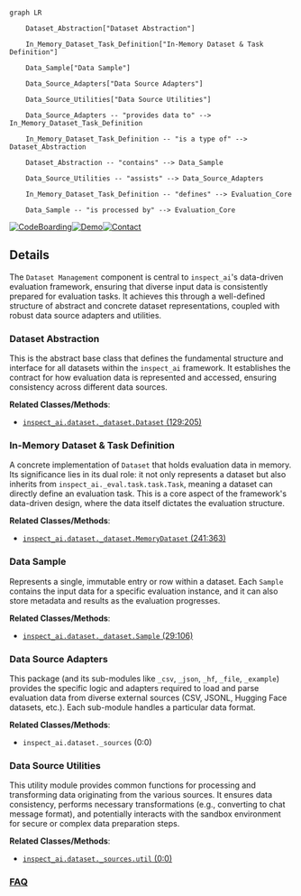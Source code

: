 ```mermaid

graph LR

    Dataset_Abstraction["Dataset Abstraction"]

    In_Memory_Dataset_Task_Definition["In-Memory Dataset & Task Definition"]

    Data_Sample["Data Sample"]

    Data_Source_Adapters["Data Source Adapters"]

    Data_Source_Utilities["Data Source Utilities"]

    Data_Source_Adapters -- "provides data to" --> In_Memory_Dataset_Task_Definition

    In_Memory_Dataset_Task_Definition -- "is a type of" --> Dataset_Abstraction

    Dataset_Abstraction -- "contains" --> Data_Sample

    Data_Source_Utilities -- "assists" --> Data_Source_Adapters

    In_Memory_Dataset_Task_Definition -- "defines" --> Evaluation_Core

    Data_Sample -- "is processed by" --> Evaluation_Core

```



[![CodeBoarding](https://img.shields.io/badge/Generated%20by-CodeBoarding-9cf?style=flat-square)](https://github.com/CodeBoarding/GeneratedOnBoardings)[![Demo](https://img.shields.io/badge/Try%20our-Demo-blue?style=flat-square)](https://www.codeboarding.org/demo)[![Contact](https://img.shields.io/badge/Contact%20us%20-%20contact@codeboarding.org-lightgrey?style=flat-square)](mailto:contact@codeboarding.org)



## Details



The `Dataset Management` component is central to `inspect_ai`'s data-driven evaluation framework, ensuring that diverse input data is consistently prepared for evaluation tasks. It achieves this through a well-defined structure of abstract and concrete dataset representations, coupled with robust data source adapters and utilities.



### Dataset Abstraction

This is the abstract base class that defines the fundamental structure and interface for all datasets within the `inspect_ai` framework. It establishes the contract for how evaluation data is represented and accessed, ensuring consistency across different data sources.





**Related Classes/Methods**:



- <a href="https://github.com/UKGovernmentBEIS/inspect_ai/src/inspect_ai/dataset/_dataset.py#L129-L205" target="_blank" rel="noopener noreferrer">`inspect_ai.dataset._dataset.Dataset` (129:205)</a>





### In-Memory Dataset & Task Definition

A concrete implementation of `Dataset` that holds evaluation data in memory. Its significance lies in its dual role: it not only represents a dataset but also inherits from `inspect_ai._eval.task.task.Task`, meaning a dataset can directly define an evaluation task. This is a core aspect of the framework's data-driven design, where the data itself dictates the evaluation structure.





**Related Classes/Methods**:



- <a href="https://github.com/UKGovernmentBEIS/inspect_ai/src/inspect_ai/dataset/_dataset.py#L241-L363" target="_blank" rel="noopener noreferrer">`inspect_ai.dataset._dataset.MemoryDataset` (241:363)</a>





### Data Sample

Represents a single, immutable entry or row within a dataset. Each `Sample` contains the input data for a specific evaluation instance, and it can also store metadata and results as the evaluation progresses.





**Related Classes/Methods**:



- <a href="https://github.com/UKGovernmentBEIS/inspect_ai/src/inspect_ai/dataset/_dataset.py#L29-L106" target="_blank" rel="noopener noreferrer">`inspect_ai.dataset._dataset.Sample` (29:106)</a>





### Data Source Adapters

This package (and its sub-modules like `_csv`, `_json`, `_hf`, `_file`, `_example`) provides the specific logic and adapters required to load and parse evaluation data from diverse external sources (CSV, JSONL, Hugging Face datasets, etc.). Each sub-module handles a particular data format.





**Related Classes/Methods**:



- `inspect_ai.dataset._sources` (0:0)





### Data Source Utilities

This utility module provides common functions for processing and transforming data originating from the various sources. It ensures data consistency, performs necessary transformations (e.g., converting to chat message format), and potentially interacts with the sandbox environment for secure or complex data preparation steps.





**Related Classes/Methods**:



- <a href="https://github.com/UKGovernmentBEIS/inspect_ai/src/inspect_ai/dataset/_sources/util.py#L0-L0" target="_blank" rel="noopener noreferrer">`inspect_ai.dataset._sources.util` (0:0)</a>









### [FAQ](https://github.com/CodeBoarding/GeneratedOnBoardings/tree/main?tab=readme-ov-file#faq)